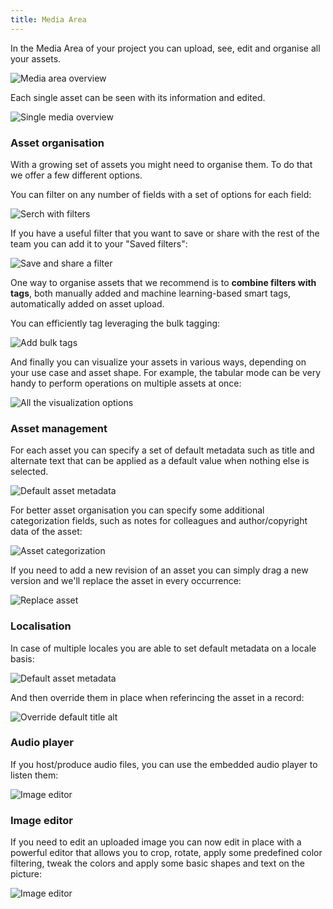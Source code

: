 ```yaml
---
title: Media Area
---
```


In the Media Area of your project you can upload, see, edit and organise all your assets.

![Media area overview](../images/media/media-area-overview.png)

Each single asset can be seen with its information and edited.

![Single media overview](../images/media/single-media.png)

### Asset organisation

With a growing set of assets you might need to organise them. To do that we offer a few different options.

You can filter on any number of fields with a set of options for each field:

![Serch with filters](../images/media/search-filter.png)

If you have a useful filter that you want to save or share with the rest of the team you can add it to your "Saved filters":

![Save and share a filter](../images/media/save-filter.png)

One way to organise assets that we recommend is to **combine filters with tags**, both manually added and machine learning-based smart tags, automatically added on asset upload.

You can efficiently tag leveraging the bulk tagging:

![Add bulk tags](../images/media/add-tags.png)

And finally you can visualize your assets in various ways, depending on your use case and asset shape. For example, the tabular mode can be very handy to perform operations on multiple assets at once:

![All the visualization options](../images/media/visualization-options.png)

### Asset management

For each asset you can specify a set of default metadata such as title and alternate text that can be applied as a default value when nothing else is selected.

![Default asset metadata](../images/media/default-metadata.png)

For better asset organisation you can specify some additional categorization fields, such as notes for colleagues and author/copyright data of the asset:

![Asset categorization](../images/media/categorization.png)

If you need to add a new revision of an asset you can simply drag a new version and we'll replace the asset in every occurrence:

![Replace asset](../images/media/replace-asset.png)

### Localisation

In case of multiple locales you are able to set default metadata on a locale basis:

![Default asset metadata](../images/media/default-metadata.png)

And then override them in place when referincing the asset in a record:

![Override default title alt](../images/media/localised-title-alt.png)

### Audio player

If you host/produce audio files, you can use the embedded audio player to listen them:

![Image editor](../images/media/audio-player.png)


### Image editor

If you need to edit an uploaded image you can now edit in place with a powerful editor that allows you to crop, rotate, apply some predefined color filtering, tweak the colors and apply some basic shapes and text on the picture:

![Image editor](../images/media/image-editor.png)
